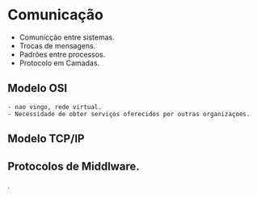 # Comunicação
- Comunicção entre sistemas.
- Trocas de mensagens.
- Padrões entre processos.
- Protocolo em Camadas.
## Modelo OSI
    - nao vingo, rede virtual.
    - Necessidade de obter serviços oferecidos por outras organizaçoes.
## Modelo TCP/IP
    
## Protocolos de Middlware.
.

